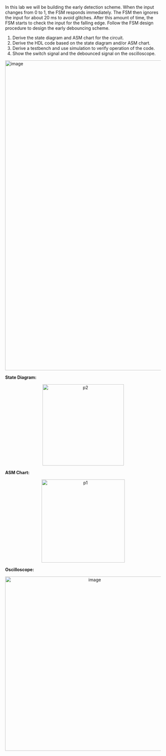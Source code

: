 In this lab we will be building the early detection scheme. When the
input changes from 0 to 1, the FSM responds immediately. The FSM then ignores the input for
about 20 ms to avoid glitches. After this amount of time, the FSM starts to check the input for
the falling edge. Follow the FSM design procedure to design the early debouncing scheme.

1. Derive the state diagram and ASM chart for the circuit.
2. Derive the HDL code based on the state diagram and/or ASM chart.
3. Derive a testbench and use simulation to verify operation of the code.
4. Show the switch signal and the debounced signal on the oscilloscope.

<img width="1003" alt="image" src="https://github.com/user-attachments/assets/e830018e-05e3-48c5-9e4f-f7acd77501df" />

**State Diagram:**

<p align="center"> <img width="263" alt="p2" src="https://github.com/user-attachments/assets/57518a84-c988-46ab-92b6-fb9e989d26d5"> </p>

**ASM Chart:**

<p align="center"> <img width="269" alt="p1" src="https://github.com/user-attachments/assets/0f5df0ff-fd33-4d8b-9b21-7ea5dbf3ad79"> </p>

**Oscilloscope:**

<p align="center"> <img width="564" alt="image" src="https://github.com/user-attachments/assets/41364bd5-b758-4986-947a-45ddd4ce3789"> </p>

